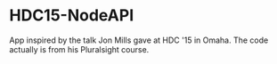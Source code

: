# HDC15-NodeAPI
App inspired by the talk Jon Mills gave at HDC '15 in Omaha.  The code actually is from his Pluralsight course.
